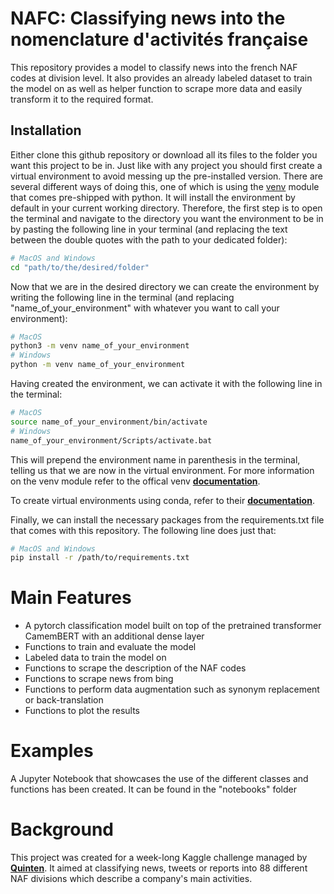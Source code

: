 # NAFC: Classifying news into the nomenclature d'activités française

This repository provides a model to classify news into the french NAF codes at division level. It also provides an already labeled dataset to train the model on as well as helper function to scrape more data and easily transform it to the required format.

## Installation
Either clone this github repository or download all its files to the folder you want this project to be in.
Just like with any project you should first create a virtual environment to avoid messing up the pre-installed version. There are several different ways of doing this, one of which is using the [venv](https://docs.python.org/3/library/venv.html#module-venv) module that comes pre-shipped with python. It will install the environment by default in your current working directory. Therefore, the first step is to open the terminal and navigate to the directory you want the environment to be in by pasting the following line in your terminal (and replacing the text between the double quotes with the path to your dedicated folder):
```sh
# MacOS and Windows
cd "path/to/the/desired/folder"
```
Now that we are in the desired directory we can create the environment by writing the following line in the terminal (and replacing "name_of_your_environment" with whatever you want to call your environment):
```sh
# MacOS
python3 -m venv name_of_your_environment
# Windows
python -m venv name_of_your_environment
```
Having created the environment, we can activate it with the following line in the terminal:
```sh
# MacOS
source name_of_your_environment/bin/activate
# Windows
name_of_your_environment/Scripts/activate.bat
```
This will prepend the environment name in parenthesis in the terminal, telling us that we are now in the virtual environment.
For more information on the venv module refer to the offical venv [**documentation**](https://docs.python.org/3/library/venv.html#module-venv).

To create virtual environments using conda, refer to their [**documentation**](https://conda.io/projects/conda/en/latest/user-guide/tasks/manage-environments.html).

Finally, we can install the necessary packages from the requirements.txt file that comes with this repository. The following line does just that:
```sh
# MacOS and Windows
pip install -r /path/to/requirements.txt
```

# Main Features
- A pytorch classification model built on top of the pretrained transformer CamemBERT with an additional dense layer
- Functions to train and evaluate the model
- Labeled data to train the model on
- Functions to scrape the description of the NAF codes
- Functions to scrape news from bing
- Functions to perform data augmentation such as synonym replacement or back-translation
- Functions to plot the results

# Examples
A Jupyter Notebook that showcases the use of the different classes and functions has been created. It can be found in the "notebooks"  folder

# Background
This project was created for a week-long Kaggle challenge managed by [**Quinten**](https://www.quinten.ai/en/). It aimed at classifying news, tweets or reports into 88 different NAF divisions which describe a company's main activities.
